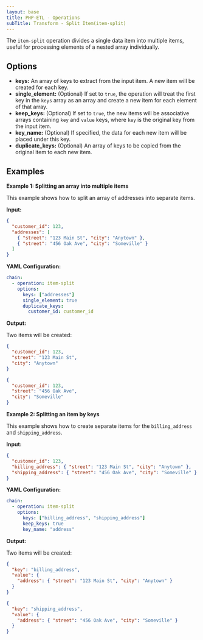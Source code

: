 ```yaml
---
layout: base
title: PHP-ETL - Operations
subTitle: Transform - Split Item(item-split)
---
```


The `item-split` operation divides a single data item into multiple items, useful for processing elements of a nested array individually.

## Options

- **keys:** An array of keys to extract from the input item. A new item will be created for each key.
- **single_element:** (Optional) If set to `true`, the operation will treat the first key in the `keys` array as an array and create a new item for each element of that array.
- **keep_keys:** (Optional) If set to `true`, the new items will be associative arrays containing `key` and `value` keys, where `key` is the original key from the input item.
- **key_name:** (Optional) If specified, the data for each new item will be placed under this key.
- **duplicate_keys:** (Optional) An array of keys to be copied from the original item to each new item.

## Examples

**Example 1: Splitting an array into multiple items**

This example shows how to split an array of addresses into separate items.

**Input:**

```json
{
  "customer_id": 123,
  "addresses": [
    { "street": "123 Main St", "city": "Anytown" },
    { "street": "456 Oak Ave", "city": "Someville" }
  ]
}
```

**YAML Configuration:**

```yaml
chain:
  - operation: item-split
    options:
      keys: ["addresses"]
      single_element: true
      duplicate_keys:
        customer_id: customer_id
```

**Output:**

Two items will be created:

```json
{
  "customer_id": 123,
  "street": "123 Main St",
  "city": "Anytown"
}
```

```json
{
  "customer_id": 123,
  "street": "456 Oak Ave",
  "city": "Someville"
}
```

**Example 2: Splitting an item by keys**

This example shows how to create separate items for the `billing_address` and `shipping_address`.

**Input:**

```json
{
  "customer_id": 123,
  "billing_address": { "street": "123 Main St", "city": "Anytown" },
  "shipping_address": { "street": "456 Oak Ave", "city": "Someville" }
}
```

**YAML Configuration:**

```yaml
chain:
  - operation: item-split
    options:
      keys: ["billing_address", "shipping_address"]
      keep_keys: true
      key_name: "address"
```

**Output:**

Two items will be created:

```json
{
  "key": "billing_address",
  "value": {
    "address": { "street": "123 Main St", "city": "Anytown" }
  }
}
```

```json
{
  "key": "shipping_address",
  "value": {
    "address": { "street": "456 Oak Ave", "city": "Someville" }
  }
}
```
